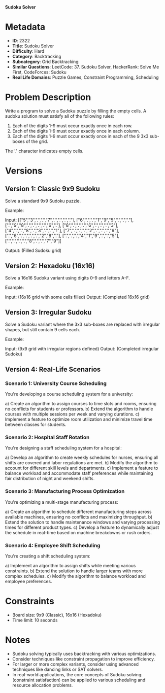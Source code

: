 **Sudoku Solver**

# Metadata

- **ID**: 2322
- **Title**: Sudoku Solver
- **Difficulty**: Hard
- **Category**: Backtracking
- **Subcategory**: Grid Backtracking
- **Similar Questions**: LeetCode: 37. Sudoku Solver, HackerRank: Solve Me First, CodeForces: Sudoku
- **Real Life Domains**: Puzzle Games, Constraint Programming, Scheduling

# Problem Description

Write a program to solve a Sudoku puzzle by filling the empty cells. A sudoku solution must satisfy all of the following rules:

1. Each of the digits 1-9 must occur exactly once in each row.
2. Each of the digits 1-9 must occur exactly once in each column.
3. Each of the digits 1-9 must occur exactly once in each of the 9 3x3 sub-boxes of the grid.

The '.' character indicates empty cells.

# Versions

## Version 1: Classic 9x9 Sudoku

Solve a standard 9x9 Sudoku puzzle.

Example:

Input: 
[["5","3",".",".","7",".",".",".","."],
 ["6",".",".","1","9","5",".",".","."],
 [".","9","8",".",".",".",".","6","."],
 ["8",".",".",".","6",".",".",".","3"],
 ["4",".",".","8",".","3",".",".","1"],
 ["7",".",".",".","2",".",".",".","6"],
 [".","6",".",".",".",".","2","8","."],
 [".",".",".","4","1","9",".",".","5"],
 [".",".",".",".","8",".",".","7","9"]]

Output: (Filled Sudoku grid)

## Version 2: Hexadoku (16x16)

Solve a 16x16 Sudoku variant using digits 0-9 and letters A-F.

Example:

Input: (16x16 grid with some cells filled)
Output: (Completed 16x16 grid)

## Version 3: Irregular Sudoku

Solve a Sudoku variant where the 3x3 sub-boxes are replaced with irregular shapes, but still contain 9 cells each.

Example:

Input: (9x9 grid with irregular regions defined)
Output: (Completed irregular Sudoku)

## Version 4: Real-Life Scenarios

### Scenario 1: University Course Scheduling

You're developing a course scheduling system for a university:

a) Create an algorithm to assign courses to time slots and rooms, ensuring no conflicts for students or professors.
b) Extend the algorithm to handle courses with multiple sessions per week and varying durations.
c) Implement a feature to optimize room utilization and minimize travel time between classes for students.

### Scenario 2: Hospital Staff Rotation

You're designing a staff scheduling system for a hospital:

a) Develop an algorithm to create weekly schedules for nurses, ensuring all shifts are covered and labor regulations are met.
b) Modify the algorithm to account for different skill levels and departments.
c) Implement a feature to balance workload and accommodate staff preferences while maintaining fair distribution of night and weekend shifts.

### Scenario 3: Manufacturing Process Optimization

You're optimizing a multi-stage manufacturing process:

a) Create an algorithm to schedule different manufacturing steps across available machines, ensuring no conflicts and maximizing throughput.
b) Extend the solution to handle maintenance windows and varying processing times for different product types.
c) Develop a feature to dynamically adjust the schedule in real-time based on machine breakdowns or rush orders.

### Scenario 4: Employee Shift Scheduling

You're creating a shift scheduling system:

a) Implement an algorithm to assign shifts while meeting various constraints.
b) Extend the solution to handle larger teams with more complex schedules.
c) Modify the algorithm to balance workload and employee preferences.

# Constraints

- Board size: 9x9 (Classic), 16x16 (Hexadoku)
- Time limit: 10 seconds

# Notes

- Sudoku solving typically uses backtracking with various optimizations.
- Consider techniques like constraint propagation to improve efficiency.
- For larger or more complex variants, consider using advanced techniques like dancing links or SAT solvers.
- In real-world applications, the core concepts of Sudoku solving (constraint satisfaction) can be applied to various scheduling and resource allocation problems.